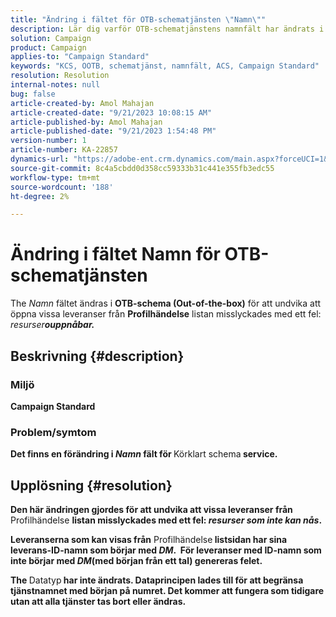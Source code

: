 ```yaml
---
title: "Ändring i fältet för OTB-schematjänsten \"Namn\""
description: Lär dig varför OTB-schematjänstens namnfält har ändrats i Adobe Campaign Standard. Ändringen kommer inte att påverka arbetet.
solution: Campaign
product: Campaign
applies-to: "Campaign Standard"
keywords: "KCS, OOTB, schematjänst, namnfält, ACS, Campaign Standard"
resolution: Resolution
internal-notes: null
bug: false
article-created-by: Amol Mahajan
article-created-date: "9/21/2023 10:08:15 AM"
article-published-by: Amol Mahajan
article-published-date: "9/21/2023 1:54:48 PM"
version-number: 1
article-number: KA-22857
dynamics-url: "https://adobe-ent.crm.dynamics.com/main.aspx?forceUCI=1&pagetype=entityrecord&etn=knowledgearticle&id=3bfbadc4-6658-ee11-be6f-6045bd006295"
source-git-commit: 8c4a5cbdd0d358cc59333b31c441e355fb3edc55
workflow-type: tm+mt
source-wordcount: '188'
ht-degree: 2%

---
```


# Ändring i fältet Namn för OTB-schematjänsten


The *Namn* fältet ändras i <b>OTB-schema (Out-of-the-box)</b> för att undvika att öppna vissa leveranser från <b>Profilhändelse</b> listan misslyckades med ett fel: *resurser<b>ouppnåbar.*





## Beskrivning {#description}


### </b>Miljö<b>

Campaign Standard



### </b>Problem/symtom<b>

Det finns en förändring i *Namn* fält för </b>Körklart schema<b> service.


## Upplösning {#resolution}


Den här ändringen gjordes för att undvika att vissa leveranser från </b>Profilhändelse <b>listan misslyckades med ett fel: *resurser som inte kan nås*.

Leveranserna som kan visas från</b> Profilhändelse<b> listsidan har sina leverans-ID-namn som börjar med *DM*. 
För leveranser med ID-namn som inte börjar med *DM*(med början från ett tal) genereras felet.

The </b>Datatyp<b> har inte ändrats. Dataprincipen lades till för att begränsa tjänstnamnet med början på numret. Det kommer att fungera som tidigare utan att alla tjänster tas bort eller ändras.
